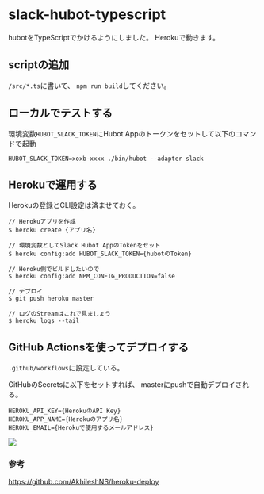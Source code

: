 # slack-hubot-typescript

hubotをTypeScriptでかけるようにしました。
Herokuで動きます。

## scriptの追加
`/src/*.ts`に書いて、
`npm run build`してください。

## ローカルでテストする
環境変数`HUBOT_SLACK_TOKEN`にHubot Appのトークンをセットして以下のコマンドで起動
```
HUBOT_SLACK_TOKEN=xoxb-xxxx ./bin/hubot --adapter slack
```

## Herokuで運用する
Herokuの登録とCLI設定は済ませておく。
```
// Herokuアプリを作成
$ heroku create {アプリ名}

// 環境変数としてSlack Hubot AppのTokenをセット
$ heroku config:add HUBOT_SLACK_TOKEN={hubotのToken}

// Heroku側でビルドしたいので
$ heroku config:add NPM_CONFIG_PRODUCTION=false

// デプロイ
$ git push heroku master

// ログのStreamはこれで見ましょう
$ heroku logs --tail
```

## GitHub Actionsを使ってデプロイする
`.github/workflows`に設定している。

GitHubのSecretsに以下をセットすれば、
masterにpushで自動デプロイされる。
```
HEROKU_API_KEY={HerokuのAPI Key}
HEROKU_APP_NAME={Herokuのアプリ名}
HEROKU_EMAIL={Herokuで使用するメールアドレス}
```
![](https://i.gyazo.com/832e7cbb44f394084d88efcd3df98d8e.png)
### 参考
https://github.com/AkhileshNS/heroku-deploy
